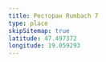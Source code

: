 ```yaml
---
title: Ресторан Rumbach 7
type: place
skipSitemap: true
latitude: 47.497372
longitude: 19.059293
---
```

